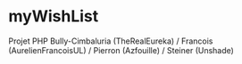 # myWishList

Projet PHP Bully-Cimbaluria (TheRealEureka) / Francois (AurelienFrancoisUL) / Pierron (Azfouille) / Steiner (Unshade)
